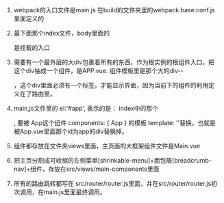1. webpack的入口文件是main.js     在build的文件夹里的webpack.base.conf.js里面定义的

2. 最下面那个index文件，body里面的<div id="app"></div>是挂载的入口

3. 需要有一个最外层的大div包裹着所有的东西，作为根实例的根组件入口，把这个div抽成一个组件，是APP.vue. 组件模板里是那个大的div--<div id="app"></div>，这个div里面必须有一个<router-view/>标签，才能显示界面，因为当前下的组件的利用定义在了路由里。

4. main,js文件里的 el:'#app', 表示的是： index中的那个 <div id="app"></div>, 要被 App这个组件 components: { App } 的模板 template: '<App/>'替换。也就是被App.vue里面那个id为app的div替换掉。

5. 组件都存放在文件夹views里面，主页面的大框架组件文件是Main.vue

6. 把主页分割成可收缩的左侧菜单[shrinkable-menu]+面包屑[breadcrumb-nav]+组件，存放在src/views/main-components里面

7. 所有的路由跳转都写在 src/router/router.js里面，并在src/router/router.js初次调用，在main.js里面最终调用。 
